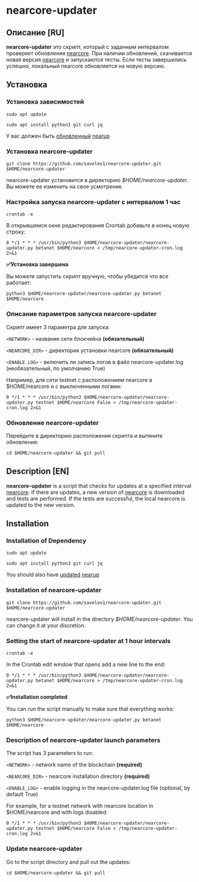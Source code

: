# nearcore-updater

## Описание [RU]

**nearcore-updater** это скрипт, который с заданным интервалом проверяет обновления [nearcore](https://github.com/nearprotocol/nearcore). При наличии обновлений, скачивается новая версия [nearcore](https://github.com/nearprotocol/nearcore) и запускаются тесты. Если тесты завершились успешно, локальный nearcore обновляется на новую версию.

## Установка

### Установка зависимостей

```sudo apt update```

```sudo apt install python3 git curl jq```

У вас должен быть [обновленный](https://discord.com/channels/490367152054992913/708278589031710761/750253047145431110) [nearup](https://github.com/near/nearup/tree/nearup_v2)

### Установка nearcore-updater

```git clone https://github.com/savelev1/nearcore-updater.git $HOME/nearcore-updater```

nearcore-updater установится в директорию *$HOME/nearcore-updater*. Вы можете ее изменить на свое усмотрение.

### Настройка запуска nearcore-updater с интервалом 1 час

```crontab -e```

В открывшемся окне редактирования Crontab добавьте в конец новую строку:

```0 */1 * * * /usr/bin/python3 $HOME/nearcore-updater/nearcore-updater.py betanet $HOME/nearcore > /tmp/nearcore-updater-cron.log 2>&1```

**✅Установка завершена**

Вы можете запустить скрипт вручную, чтобы убедится что все работает:

```python3 $HOME/nearcore-updater/nearcore-updater.py betanet $HOME/nearcore```

### Описание параметров запуска nearcore-updater

Скрипт имеет 3 параметра для запуска:

```<NETWORK>``` - название сети блокчейна **(обязательный)**

```<NEARCORE_DIR>``` - директория установки nearcore **(обязательный)**

```<ENABLE_LOG>``` - включить ли запись логов в файл nearcore-updater.log (необязательный, по умолчанию True)

Например, для сети testnet с расположением nearcore в $HOME/nearcore и с выключенными логами:

```0 */1 * * * /usr/bin/python3 $HOME/nearcore-updater/nearcore-updater.py testnet $HOME/nearcore False > /tmp/nearcore-updater-cron.log 2>&1```

### Обновление nearcore-updater

Перейдите в директорию расположения скрипта и вытяните обновления:

```cd $HOME/nearcore-updater && git pull```

## Description [EN]

**nearcore-updater** is a script that checks for updates at a specified interval [nearcore](https://github.com/nearprotocol/nearcore). If there are updates, a new version of [nearcore](https://github.com/nearprotocol/nearcore) is downloaded and tests are performed. If the tests are successful, the local nearcore is updated to the new version.

## Installation

### Installation of Dependency

```sudo apt update```

```sudo apt install python3 git curl jq```

You should also have [updated](https://discord.com/channels/490367152054992913/708278589031710761/750253047145431110) [nearup](https://github.com/near/nearup/tree/nearup_v2)

### Installation of nearcore-updater

```git clone https://github.com/savelev1/nearcore-updater.git $HOME/nearcore-updater```

nearcore-updater will install in the directory *$HOME/nearcore-updater*. You can change it at your discretion.

### Setting the start of nearcore-updater at 1 hour intervals

```crontab -e```

In the Crontab edit window that opens add a new line to the end:

```0 */1 * * * /usr/bin/python3 $HOME/nearcore-updater/nearcore-updater.py betanet $HOME/nearcore > /tmp/nearcore-updater-cron.log 2>&1```

**✅Installation completed**

You can run the script manually to make sure that everything works:

```python3 $HOME/nearcore-updater/nearcore-updater.py betanet $HOME/nearcore```

### Description of nearcore-updater launch parameters

The script has 3 parameters to run:

```<NETWORK>``` - network name of the blockchain **(required)**

```<NEARCORE_DIR>``` - nearcore installation directory **(required)**

```<ENABLE_LOG>``` - enable logging in the nearcore-updater.log file (optional, by default True)

For example, for a testnet network with nearcore location in $HOME/nearcore and with logs disabled:

```0 */1 * * * /usr/bin/python3 $HOME/nearcore-updater/nearcore-updater.py testnet $HOME/nearcore False > /tmp/nearcore-updater-cron.log 2>&1```

### Update nearcore-updater

Go to the script directory and pull out the updates:

```cd $HOME/nearcore-updater && git pull```
